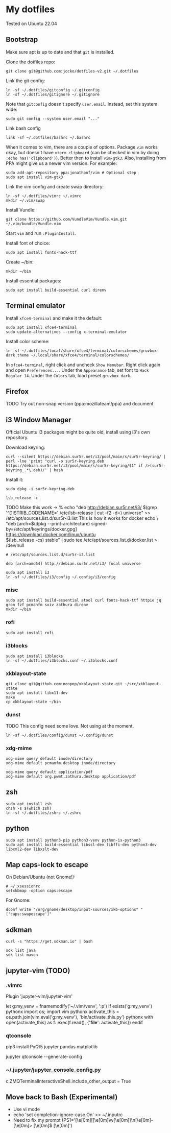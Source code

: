 # My dotfiles

Tested on Ubuntu 22.04

## Bootstrap

Make sure apt is up to date and that `git` is installed.

Clone the dotfiles repo:

    git clone git@github.com:jocko/dotfiles-v2.git ~/.dotfiles

Link the git config:

    ln -sf ~/.dotfiles/gitconfig ~/.gitconfig
    ln -sf ~/.dotfiles/gitignore ~/.gitignore

Note that `gitconfig` doesn't specify `user.email`. Instead, set this
system wide:

    sudo git config --system user.email "..."

Link bash config

    link -sf ~/.dotfiles/bashrc ~/.bashrc

When it comes to vim, there are a couple of options. Package `vim` works
okay, but doesn't have `xterm_clipboard` (can be checked in vim by doing
`:echo has('clipboard')`). Better then to install `vim-gtk3`. Also,
installing from PPA might give us a newer vim version. For example:

    sudo add-apt-repository ppa:jonathonf/vim # Optional step
    sudo apt install vim-gtk3

Link the vim config and create swap directory:

    ln -sf ~/.dotfiles/vimrc ~/.vimrc
    mkdir ~/.vim/swap

Install Vundle:

    git clone https://github.com/VundleVim/Vundle.vim.git ~/.vim/bundle/Vundle.vim

Start `vim` and run `:PluginInstall`.

Install font of choice:

    sudo apt install fonts-hack-ttf

Create ~/bin:

    mkdir ~/bin

Install essential packages:

    sudo apt install build-essential curl direnv

## Terminal emulator

Install `xfce4-terminal` and make it the default:

    sudo apt install xfce4-terminal
    sudo update-alternatives --config x-terminal-emulator

Install color scheme:

    ln -sf ~/.dotfiles/local/share/xfce4/terminal/colorschemes/gruvbox-dark.theme ~/.local/share/xfce4/terminal/colorschemes/

In `xfce4-terminal`, right click and uncheck `Show Menubar`. Right click
again and open `Preferences...`. Under the `Appearance` tab, set font to
`Hack Regular 14`. Under the `Colors` tab, load preset `gruvbox dark`.

## Firefox

TODO Try out non-snap version (ppa:mozillateam/ppa) and document

## i3 Window Manager

Official Ubuntu i3 packages might be quite old, install using i3's
own repository.

Download keyring:

    curl --silent https://debian.sur5r.net/i3/pool/main/s/sur5r-keyring/ | perl -lne 'print "curl -o sur5r-keyring.deb https://debian.sur5r.net/i3/pool/main/s/sur5r-keyring/$1" if />(sur5r-keyring_.*\.deb)/' | bash

Install it:

    sudo dpkg -i sur5r-keyring.deb

```
lsb_release -c
```

TODO Make this work
-> % echo "deb http://debian.sur5r.net/i3/ $(grep '^DISTRIB_CODENAME=' /etc/lsb-release | cut -f2 -d=) universe" >> /etc/apt/sources.list.d/sur5r-i3.list
This is how it works for docker
      echo \
        "deb [arch=$(dpkg --print-architecture) signed-by=/etc/apt/keyrings/docker.gpg] https://download.docker.com/linux/ubuntu \
        $(lsb_release -cs) stable" | sudo tee /etc/apt/sources.list.d/docker.list > /dev/null

```
# /etc/apt/sources.list.d/sur5r-i3.list

deb [arch=amd64] http://debian.sur5r.net/i3/ focal universe
```

```
sudo apt install i3
ln -sf ~/.dotfiles/i3/config ~/.config/i3/config 
```

### misc

```
sudo apt install build-essential atool curl fonts-hack-ttf httpie jq gron fzf pcmanfm sxiv zathura direnv
mkdir ~/bin
```

### rofi

```
sudo apt install rofi
```

### i3blocks

```
sudo apt install i3blocks
ln -sf ~/.dotfiles/i3blocks.conf ~/.i3blocks.conf
```

### xkblayout-state


```
git clone git@github.com:nonpop/xkblayout-state.git ~/src/xkblayout-state
sudo apt install libx11-dev
make
cp xkblayout-state ~/bin
```

### dunst

TODO This config need some love. Not using at the moment.

```
ln -sf ~/.dotfiles/config/dunst ~/.config/dunst
```

### xdg-mime

```
xdg-mime query default inode/directory
xdg-mime default pcmanfm.desktop inode/directory

xdg-mime query default application/pdf
xdg-mime default org.pwmt.zathura.desktop application/pdf
```

## zsh

```
sudo apt install zsh
chsh -s $(which zsh)
ln -sf ~/.dotfiles/zshrc ~/.zshrc
```

## python

```
sudo apt install python3-pip python3-venv python-is-python3
sudo apt install build-essential libssl-dev libffi-dev python3-dev libxml2-dev libxslt-dev
```

## Map caps-lock to escape

On Debian/Ubuntu (not Gnome!):

```
# ~/.xsessionrc
setxkbmap -option caps:escape
```

For Gnome:

```
dconf write "/org/gnome/desktop/input-sources/xkb-options" "['caps:swapescape']"
```

## sdkman

```
curl -s "https://get.sdkman.io" | bash
```

```
sdk list java
sdk list maven
```

## jupyter-vim (TODO)

### .vimrc

Plugin 'jupyter-vim/jupyter-vim'

let g:my_venv = fnamemodify('~/.vim/venv', ':p')
if exists('g:my_venv')
    pythonx import os; import vim
    pythonx activate_this = os.path.join(vim.eval('g:my_venv'), 'bin/activate_this.py')
    pythonx with open(activate_this) as f: exec(f.read(), {'__file__': activate_this})
endif

### qtconsole

pip3 install PyQt5 jupyter pandas matplotlib

jupyter qtconsole --generate-config

### ~/.jupyter/jupyter_console_config.py

c.ZMQTerminalInteractiveShell.include_other_output = True

## Move back to Bash (Experimental)

* Use vi mode
* echo 'set completion-ignore-case On' >> ~/.inputrc
* Need to fix my prompt (PS1='\[\e[0m\][\[\e[0m\]\w\[\e[0m\]]\n\[\e[0m\]-\[\e[0m\]> \[\e[0m\]\$ \[\e[0m\]')
